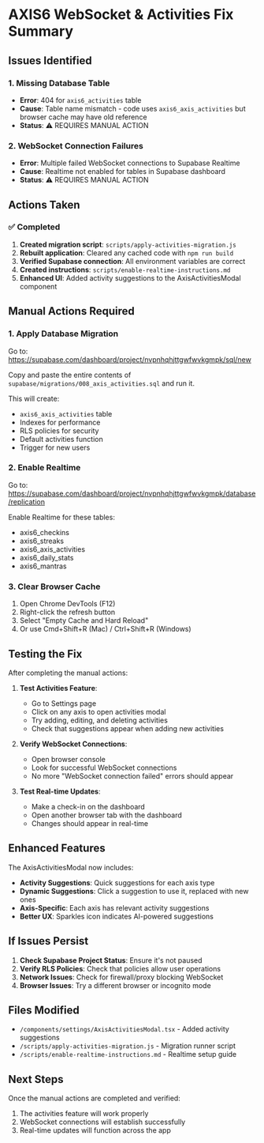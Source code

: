 # AXIS6 WebSocket & Activities Fix Summary

## Issues Identified

### 1. Missing Database Table
- **Error**: 404 for `axis6_activities` table
- **Cause**: Table name mismatch - code uses `axis6_axis_activities` but browser cache may have old reference
- **Status**: ⚠️ REQUIRES MANUAL ACTION

### 2. WebSocket Connection Failures
- **Error**: Multiple failed WebSocket connections to Supabase Realtime
- **Cause**: Realtime not enabled for tables in Supabase dashboard
- **Status**: ⚠️ REQUIRES MANUAL ACTION

## Actions Taken

### ✅ Completed
1. **Created migration script**: `scripts/apply-activities-migration.js`
2. **Rebuilt application**: Cleared any cached code with `npm run build`
3. **Verified Supabase connection**: All environment variables are correct
4. **Created instructions**: `scripts/enable-realtime-instructions.md`
5. **Enhanced UI**: Added activity suggestions to the AxisActivitiesModal component

## Manual Actions Required

### 1. Apply Database Migration
Go to: https://supabase.com/dashboard/project/nvpnhqhjttgwfwvkgmpk/sql/new

Copy and paste the entire contents of `supabase/migrations/008_axis_activities.sql` and run it.

This will create:
- `axis6_axis_activities` table
- Indexes for performance
- RLS policies for security
- Default activities function
- Trigger for new users

### 2. Enable Realtime
Go to: https://supabase.com/dashboard/project/nvpnhqhjttgwfwvkgmpk/database/replication

Enable Realtime for these tables:
- axis6_checkins
- axis6_streaks
- axis6_axis_activities
- axis6_daily_stats
- axis6_mantras

### 3. Clear Browser Cache
1. Open Chrome DevTools (F12)
2. Right-click the refresh button
3. Select "Empty Cache and Hard Reload"
4. Or use Cmd+Shift+R (Mac) / Ctrl+Shift+R (Windows)

## Testing the Fix

After completing the manual actions:

1. **Test Activities Feature**:
   - Go to Settings page
   - Click on any axis to open activities modal
   - Try adding, editing, and deleting activities
   - Check that suggestions appear when adding new activities

2. **Verify WebSocket Connections**:
   - Open browser console
   - Look for successful WebSocket connections
   - No more "WebSocket connection failed" errors should appear

3. **Test Real-time Updates**:
   - Make a check-in on the dashboard
   - Open another browser tab with the dashboard
   - Changes should appear in real-time

## Enhanced Features

The AxisActivitiesModal now includes:
- **Activity Suggestions**: Quick suggestions for each axis type
- **Dynamic Suggestions**: Click a suggestion to use it, replaced with new ones
- **Axis-Specific**: Each axis has relevant activity suggestions
- **Better UX**: Sparkles icon indicates AI-powered suggestions

## If Issues Persist

1. **Check Supabase Project Status**: Ensure it's not paused
2. **Verify RLS Policies**: Check that policies allow user operations
3. **Network Issues**: Check for firewall/proxy blocking WebSocket
4. **Browser Issues**: Try a different browser or incognito mode

## Files Modified
- `/components/settings/AxisActivitiesModal.tsx` - Added activity suggestions
- `/scripts/apply-activities-migration.js` - Migration runner script
- `/scripts/enable-realtime-instructions.md` - Realtime setup guide

## Next Steps
Once the manual actions are completed and verified:
1. The activities feature will work properly
2. WebSocket connections will establish successfully
3. Real-time updates will function across the app